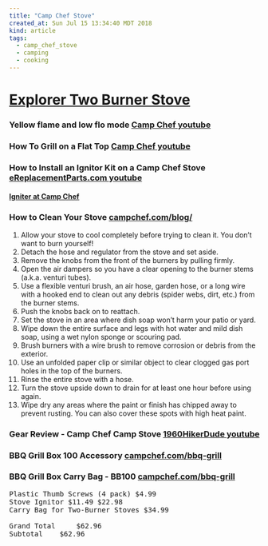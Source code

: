 ```yaml
---
title: "Camp Chef Stove"
created_at: Sun Jul 15 13:34:40 MDT 2018
kind: article
tags:
  - camp_chef_stove
  - camping
  - cooking
---
```


<h1>
  <a href="https://www.campchef.com/two-burner-stove-explorer.html" target="_blank">Explorer Two Burner Stove</a>
</h1>

<h3>
  Yellow flame and low flo mode
  <a href="https://www.youtube.com/watch?v=f7sQ43rudHI" target="_blank">Camp Chef youtube</a>
</h3>

<h3>
  How To Grill on a Flat Top
  <a href="https://www.youtube.com/watch?v=VCSlfcJ5ufc" target="_blank">Camp Chef youtube</a>
</h3>

<h3>
  How to Install an Ignitor Kit on a Camp Chef Stove
  <a href="https://www.youtube.com/watch?v=nhLTSFApjk0" target="_blank">eReplacementParts.com youtube</a>
</h3>

<h4>
  <a href="https://www.campchef.com/stove-ignitor.html" target="_blank">Igniter at Camp Chef</a>
</h4>

<h3>
  How to Clean Your Stove
  <a href="https://www.campchef.com/blog/how-to-clean-your-stove/" target="_blank">campchef.com/blog/</a>
</h3>

<ol>
  <li>Allow your stove to cool completely before trying to clean it. You don’t want to burn yourself!</li>
  <li>Detach the hose and regulator from the stove and set aside.</li>
  <li>Remove the knobs from the front of the burners by pulling firmly.</li>
  <li>Open the air dampers so you have a clear opening to the burner stems (a.k.a. venturi tubes).</li>
  <li>Use a flexible venturi brush, an air hose, garden hose, or a long wire with a hooked end to clean out any debris (spider webs, dirt, etc.) from the burner stems.</li>
  <li>Push the knobs back on to reattach.</li>
  <li>Set the stove in an area where dish soap won’t harm your patio or yard.</li>
  <li>Wipe down the entire surface and legs with hot water and mild dish soap, using a wet nylon sponge or scouring pad.</li>
  <li>Brush burners with a wire brush to remove corrosion or debris from the exterior.</li>
  <li>Use an unfolded paper clip or similar object to clear clogged gas port holes in the top of the burners.</li>
  <li>Rinse the entire stove with a hose.</li>
  <li>Turn the stove upside down to drain for at least one hour before using again.</li>
  <li>Wipe dry any areas where the paint or finish has chipped away to prevent rusting. You can also cover these spots with high heat paint.</li>
</ol>

<h3>
  Gear Review - Camp Chef Camp Stove
  <a href="https://www.youtube.com/watch?v=2jb7FtrfJ0o" target="_blank">1960HikerDude youtube</a>
</h3>

<h3>
  BBQ Grill Box 100 Accessory
  <a href="https://www.campchef.com/bbq-grill-box-100-accessory.html" target="_blank">campchef.com/bbq-grill</a>
</h3>

<h3>
  BBQ Grill Box Carry Bag - BB100
  <a href="https://www.campchef.com/bbq-grill-box-carry-bag-bb100.html" target="_blank">campchef.com/bbq-grill</a>
</h3>

<pre>
Plastic Thumb Screws (4 pack) $4.99 	
Stove Ignitor $11.49 $22.98
Carry Bag for Two-Burner Stoves $34.99 	
 
Grand Total 	$62.96
Subtotal 	$62.96
</pre>

<!--
html boilerplate fragments
<a href="" target="_blank"></a>
<a name=""></a>
<img src="" width="400px">
<ul>
  <li></li>
  <li><a href="" target="_blank"></a></li>
</ul>
<pre>
</pre>
<p style="margin-bottom: 2em;"></p>
<hr style="border: 0; height: 3px; background: #333; background-image: linear-gradient(to right, #ccc, #333, #ccc);">
<pre><code>
</code></pre>
<math xmlns='http://www.w3.org/1998/Math/MathML' display='block'>
</math>
-->
